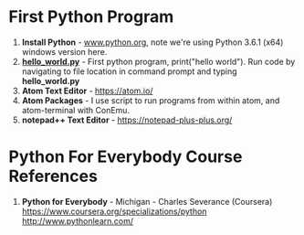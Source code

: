 #  First Python Program
1.  **Install Python** - www.python.org, note we're using Python 3.6.1 (x64) windows version here.  
2.  **[hello_world.py](https://github.com/nkuhta/Python-For-Everybody/blob/master/2.%20First%20Program/hello_world.py)** - First python program, print("hello world").  Run code by navigating to file location in command prompt and typing **hello_world.py**
3.  **Atom Text Editor** - https://atom.io/
4.  **Atom Packages** - I use script to run programs from within atom, and atom-terminal with ConEmu.   
5.  **notepad++ Text Editor** - https://notepad-plus-plus.org/

#  Python For Everybody Course References
1.  **Python for Everybody** - Michigan - Charles Severance (Coursera)   
	https://www.coursera.org/specializations/python  
	http://www.pythonlearn.com/